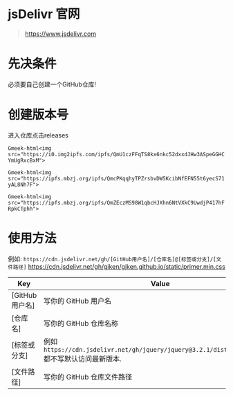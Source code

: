 # jsDelivr 官网
> https://www.jsdelivr.com

# 先决条件
必须要自己创建一个GitHub仓库!

# 创建版本号
进入仓库点击releases

`Gmeek-html<img src="https://i0.img2ipfs.com/ipfs/QmU1czFFqTS8kx6nkc52dxxdJHw3ASpeGGHCYmUgRxcBxM">`

`Gmeek-html<img src="https://ipfs.mbzj.org/ipfs/QmcPKqqhyTPZrsbvDW5KcibNfEFN55t6yecS71yAL8Nh7F">`

`Gmeek-html<img src="https://ipfs.mbzj.org/ipfs/QmZEczMS98W1qbcHJXhn6NtVXkC9UwdjP417hFRpkCTphh">`

# 使用方法
例如:
`https://cdn.jsdelivr.net/gh/[GitHub用户名]/[仓库名]@[标签或分支]/[文件路径]`
https://cdn.jsdelivr.net/gh/gjken/gjken.github.io/static/primer.min.css

| Key | Value
|-|-
[GitHub用户名] | 写你的 GitHub 用户名
[仓库名] | 写你的 GitHub 仓库名称
[标签或分支] | 例如 `https://cdn.jsdelivr.net/gh/jquery/jquery@3.2.1/dist/jquery.min.js`<br>都不写默认访问最新版本.</br>
[文件路径] | 写你的 GitHub 仓库文件路径